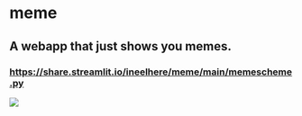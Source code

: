 # meme
## A webapp that just shows you memes. <br>
### https://share.streamlit.io/ineelhere/meme/main/memescheme.py <br>
![](https://pbs.twimg.com/profile_banners/1248075734603550720/1586524553/1500x500)
